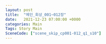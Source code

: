 ```yaml
---
layout: post
title:  "메인_회상_001~012장"
date:   2021-12-23 07:00:00 +0000
categories: Main
Tags: Story Main
SceneCode: ["scene_skip_cp001-012_q1_s10"]
---
```

